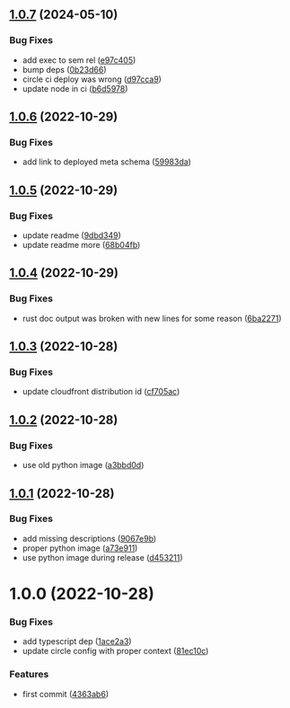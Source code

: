 ## [1.0.7](https://github.com/json-rpc-specification/meta-schema/compare/1.0.6...1.0.7) (2024-05-10)


### Bug Fixes

* add exec to sem rel ([e97c405](https://github.com/json-rpc-specification/meta-schema/commit/e97c405b199858e90b092c02c0b628dd791c400c))
* bump deps ([0b23d66](https://github.com/json-rpc-specification/meta-schema/commit/0b23d663847d2e241314f19dacc58e1dca927673))
* circle ci deploy was wrong ([d97cca9](https://github.com/json-rpc-specification/meta-schema/commit/d97cca9b9d83785beb3b09b8a91cd3a89f14037e))
* update node in ci ([b6d5978](https://github.com/json-rpc-specification/meta-schema/commit/b6d59787228f244f55a5c436b2c721ceb054209a))

## [1.0.6](https://github.com/json-rpc-specification/meta-schema/compare/1.0.5...1.0.6) (2022-10-29)


### Bug Fixes

* add link to deployed meta schema ([59983da](https://github.com/json-rpc-specification/meta-schema/commit/59983dac7fc76053665dff32f6dc31cc42268b4f))

## [1.0.5](https://github.com/json-rpc-specification/meta-schema/compare/1.0.4...1.0.5) (2022-10-29)


### Bug Fixes

* update readme ([9dbd349](https://github.com/json-rpc-specification/meta-schema/commit/9dbd349557db8a515cd74a6104b07b44ad947c49))
* update readme more ([68b04fb](https://github.com/json-rpc-specification/meta-schema/commit/68b04fb4cb2c307346d76ab00a08e2de0004c768))

## [1.0.4](https://github.com/json-rpc-specification/meta-schema/compare/1.0.3...1.0.4) (2022-10-29)


### Bug Fixes

* rust doc output was broken with new lines for some reason ([6ba2271](https://github.com/json-rpc-specification/meta-schema/commit/6ba22718e9531c1b882b2f2ee0b92481dbc5449e))

## [1.0.3](https://github.com/json-rpc-specification/meta-schema/compare/1.0.2...1.0.3) (2022-10-28)


### Bug Fixes

* update cloudfront distribution id ([cf705ac](https://github.com/json-rpc-specification/meta-schema/commit/cf705acd58965558b5b2577f100943675c115f8e))

## [1.0.2](https://github.com/json-rpc-specification/meta-schema/compare/1.0.1...1.0.2) (2022-10-28)


### Bug Fixes

* use old python image ([a3bbd0d](https://github.com/json-rpc-specification/meta-schema/commit/a3bbd0d084e0b578b0ace00bd4d61ae3fd43e269))

## [1.0.1](https://github.com/json-rpc-specification/meta-schema/compare/1.0.0...1.0.1) (2022-10-28)


### Bug Fixes

* add missing descriptions ([9067e9b](https://github.com/json-rpc-specification/meta-schema/commit/9067e9be6163cab179e00e110e9616fa2b3836da))
* proper python image ([a73e911](https://github.com/json-rpc-specification/meta-schema/commit/a73e911c850656cb9ced87c0136d4f4b40bbc343))
* use python image during release ([d453211](https://github.com/json-rpc-specification/meta-schema/commit/d4532114a7a8b1aa17a11031085d1df869d619ef))

# 1.0.0 (2022-10-28)


### Bug Fixes

* add typescript dep ([1ace2a3](https://github.com/json-rpc-specification/meta-schema/commit/1ace2a3df340c250b5ecd2034c80eb9db4f92730))
* update circle config with proper context ([81ec10c](https://github.com/json-rpc-specification/meta-schema/commit/81ec10c000043d7d58a5e045ad991a2b363cb21c))


### Features

* first commit ([4363ab6](https://github.com/json-rpc-specification/meta-schema/commit/4363ab6bc7d8037f04e4ad4f54ad35eb6e02965a))
